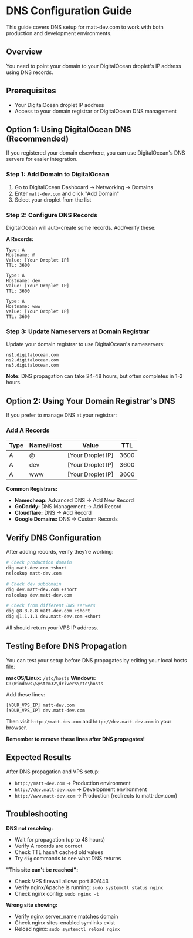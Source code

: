 # DNS Configuration Guide

This guide covers DNS setup for matt-dev.com to work with both production and development environments.

## Overview

You need to point your domain to your DigitalOcean droplet's IP address using DNS records.

## Prerequisites

- Your DigitalOcean droplet IP address
- Access to your domain registrar or DigitalOcean DNS management

## Option 1: Using DigitalOcean DNS (Recommended)

If you registered your domain elsewhere, you can use DigitalOcean's DNS servers for easier integration.

### Step 1: Add Domain to DigitalOcean

1. Go to DigitalOcean Dashboard → Networking → Domains
2. Enter `matt-dev.com` and click "Add Domain"
3. Select your droplet from the list

### Step 2: Configure DNS Records

DigitalOcean will auto-create some records. Add/verify these:

**A Records:**
```
Type: A
Hostname: @
Value: [Your Droplet IP]
TTL: 3600

Type: A
Hostname: dev
Value: [Your Droplet IP]
TTL: 3600

Type: A
Hostname: www
Value: [Your Droplet IP]
TTL: 3600
```

### Step 3: Update Nameservers at Domain Registrar

Update your domain registrar to use DigitalOcean's nameservers:

```
ns1.digitalocean.com
ns2.digitalocean.com
ns3.digitalocean.com
```

**Note:** DNS propagation can take 24-48 hours, but often completes in 1-2 hours.

## Option 2: Using Your Domain Registrar's DNS

If you prefer to manage DNS at your registrar:

### Add A Records

| Type | Name/Host | Value | TTL |
|------|-----------|-------|-----|
| A | @ | [Your Droplet IP] | 3600 |
| A | dev | [Your Droplet IP] | 3600 |
| A | www | [Your Droplet IP] | 3600 |

**Common Registrars:**
- **Namecheap:** Advanced DNS → Add New Record
- **GoDaddy:** DNS Management → Add Record
- **Cloudflare:** DNS → Add Record
- **Google Domains:** DNS → Custom Records

## Verify DNS Configuration

After adding records, verify they're working:

```bash
# Check production domain
dig matt-dev.com +short
nslookup matt-dev.com

# Check dev subdomain
dig dev.matt-dev.com +short
nslookup dev.matt-dev.com

# Check from different DNS servers
dig @8.8.8.8 matt-dev.com +short
dig @1.1.1.1 dev.matt-dev.com +short
```

All should return your VPS IP address.

## Testing Before DNS Propagation

You can test your setup before DNS propagates by editing your local hosts file:

**macOS/Linux:** `/etc/hosts`
**Windows:** `C:\Windows\System32\drivers\etc\hosts`

Add these lines:
```
[YOUR_VPS_IP] matt-dev.com
[YOUR_VPS_IP] dev.matt-dev.com
```

Then visit `http://matt-dev.com` and `http://dev.matt-dev.com` in your browser.

**Remember to remove these lines after DNS propagates!**

## Expected Results

After DNS propagation and VPS setup:

- `http://matt-dev.com` → Production environment
- `http://dev.matt-dev.com` → Development environment
- `http://www.matt-dev.com` → Production (redirects to matt-dev.com)

## Troubleshooting

**DNS not resolving:**
- Wait for propagation (up to 48 hours)
- Verify A records are correct
- Check TTL hasn't cached old values
- Try `dig` commands to see what DNS returns

**"This site can't be reached":**
- Check VPS firewall allows port 80/443
- Verify nginx/Apache is running: `sudo systemctl status nginx`
- Check nginx config: `sudo nginx -t`

**Wrong site showing:**
- Verify nginx server_name matches domain
- Check nginx sites-enabled symlinks exist
- Reload nginx: `sudo systemctl reload nginx`
